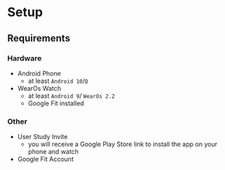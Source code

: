 # Setup

## Requirements

### Hardware
- Android Phone
    - at least `Android 10`/`Q`
- WearOs Watch 
    - at least `Android 9`/ `WearOs 2.2`
    - Google Fit installed

### Other
- User Study Invite
  - you will receive a Google Play Store link to install the app on your phone and watch
- Google Fit Account

